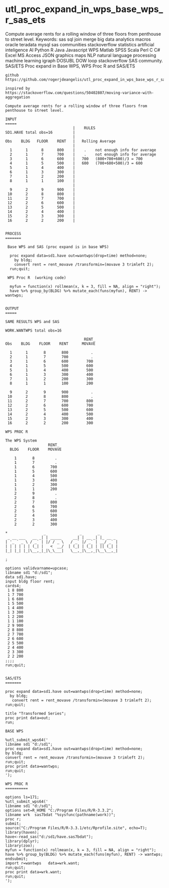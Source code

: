 # utl_proc_expand_in_wps_base_wps_r_sas_ets
Compute average rents for a rolling window of three floors from penthouse to street level.  Keywords: sas sql join merge big data analytics macros oracle teradata mysql sas communities stackoverflow statistics artificial inteligence AI Python R Java Javascript WPS Matlab SPSS Scala Perl C C# Excel MS Access JSON graphics maps NLP natural language processing machine learning igraph DOSUBL DOW loop stackoverflow SAS community.
    SAS/ETS Proc expand in Base WPS, WPS Proc R and SAS/ETS

    github
    https://github.com/rogerjdeangelis/utl_proc_expand_in_wps_base_wps_r_sas_ets

    inspired by
    https://stackoverflow.com/questions/50402807/moving-variance-with-aggregation

    Compute average rents for a rolling window of three floors from penthouse to street level.

    INPUT
    =====
                                  |    RULES
    SD1.HAVE total obs=16         |
                                  |
    Obs    BLDG   FLOOR    RENT   |   Rolling Average
                                  |
      1      1      8      800    |    .    not enough info for average
      2      1      7      700    |    .    not enough info for average
      3      1      6      600    |   700   (800+700+600)/3 = 700
      4      1      5      500    |   600   (700+600+500)/3 = 600
      5      1      4      400    |
      6      1      3      300    |
      7      1      2      200    |
      8      1      1      100    |
                                  |
      9      2      9      900    |
     10      2      8      800    |
     11      2      7      700    |
     12      2      6      600    |
     13      2      5      500    |
     14      2      4      400    |
     15      2      3      300    |
     16      2      2      200    |


    PROCESS
    =======

     Base WPS and SAS (proc expand is in base WPS)

      proc expand data=sd1.have out=wantwps(drop=time) method=none;
        by bldg;
        convert rent = rent_movave /transformin=(movave 3 trimleft 2);
      run;quit;

     WPS Proc R  (working code)

      myfun = function(x) rollmean(x, k = 3, fill = NA, align = "right");
      have %>% group_by(BLDG) %>% mutate_each(funs(myfun), RENT) -> wantwps;


    OUTPUT
    =====

    SAME RESULTS WPS and SAS

    WORK.WANTWPS total obs=16

                                       RENT_
    Obs    BLDG    FLOOR    RENT      MOVAVE

      1      1       8       800          .
      2      1       7       700          .
      3      1       6       600        700
      4      1       5       500        600
      5      1       4       400        500
      6      1       3       300        400
      7      1       2       200        300
      8      1       1       100        200

      9      2       9       900          .
     10      2       8       800          .
     11      2       7       700        800
     12      2       6       600        700
     13      2       5       500        600
     14      2       4       400        500
     15      2       3       300        400
     16      2       2       200        300

    WPS PROC R

    The WPS System
                       RENT_
      BLDG    FLOOR    MOVAVE

        1       8         .
        1       7         .
        1       6       700
        1       5       600
        1       4       500
        1       3       400
        1       2       300
        1       1       200
        2       9         .
        2       8         .
        2       7       800
        2       6       700
        2       5       600
        2       4       500
        2       3       400
        2       2       300

    *                _               _       _
     _ __ ___   __ _| | _____     __| | __ _| |_ __ _
    | '_ ` _ \ / _` | |/ / _ \   / _` |/ _` | __/ _` |
    | | | | | | (_| |   <  __/  | (_| | (_| | || (_| |
    |_| |_| |_|\__,_|_|\_\___|   \__,_|\__,_|\__\__,_|

    ;

    options validvarname=upcase;
    libname sd1 "d:/sd1";
    data sd1.have;
    input bldg floor rent;
    cards4;
     1 8 800
     1 7 700
     1 6 600
     1 5 500
     1 4 400
     1 3 300
     1 2 200
     1 1 100
     2 9 900
     2 8 800
     2 7 700
     2 6 600
     2 5 500
     2 4 400
     2 3 300
     2 2 200
    ;;;;
    run;quit;


    SAS/ETS
    =======

    proc expand data=sd1.have out=wantwps(drop=time) method=none;
      by bldg;
       convert rent = rent_movave /transformin=(movave 3 trimleft 2);
    run;quit;

    title "Transformed Series";
    proc print data=out;
    run;

    BASE WPS

    %utl_submit_wps64('
    libname sd1 "d:/sd1";
    proc expand data=sd1.have out=wantwps(drop=time) method=none;
    by bldg;
    convert rent = rent_movave /transformin=(movave 3 trimleft 2);
    run;quit;
    proc print data=wantwps;
    run;quit;
    ');

    WPS PROC R
    ==========

    options ls=171;
    %utl_submit_wps64('
    libname sd1 "d:/sd1";
    options set=R_HOME "C:/Program Files/R/R-3.3.2";
    libname wrk  sas7bdat "%sysfunc(pathname(work))";
    proc r;
    submit;
    source("C:/Program Files/R/R-3.3.1/etc/Rprofile.site", echo=T);
    library(haven);
    have<-read_sas("d:/sd1/have.sas7bdat");
    library(dplyr);
    library(zoo);
    myfun = function(x) rollmean(x, k = 3, fill = NA, align = "right");
    have %>% group_by(BLDG) %>% mutate_each(funs(myfun), RENT) -> wantwps;
    endsubmit;
    import r=wantwps   data=wrk.want;
    run;quit;
    proc print data=wrk.want;
    run;quit;
    ');


